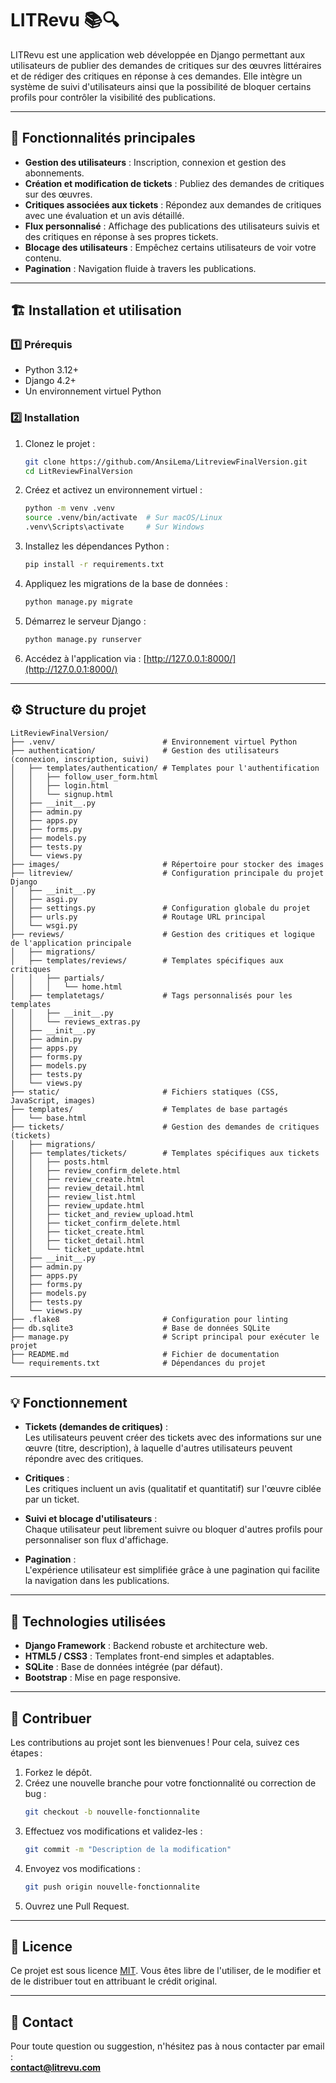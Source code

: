 # LITRevu 📚🔍

LITRevu est une application web développée en Django permettant aux utilisateurs de publier des demandes de critiques sur des œuvres littéraires et de rédiger des critiques en réponse à ces demandes. Elle intègre un système de suivi d'utilisateurs ainsi que la possibilité de bloquer certains profils pour contrôler la visibilité des publications.

---

## 🚀 Fonctionnalités principales

- **Gestion des utilisateurs** : Inscription, connexion et gestion des abonnements.
- **Création et modification de tickets** : Publiez des demandes de critiques sur des œuvres.
- **Critiques associées aux tickets** : Répondez aux demandes de critiques avec une évaluation et un avis détaillé.
- **Flux personnalisé** : Affichage des publications des utilisateurs suivis et des critiques en réponse à ses propres tickets.
- **Blocage des utilisateurs** : Empêchez certains utilisateurs de voir votre contenu.
- **Pagination** : Navigation fluide à travers les publications.

---

## 🏗️ Installation et utilisation

### 1️⃣ Prérequis

- Python 3.12+
- Django 4.2+
- Un environnement virtuel Python

### 2️⃣ Installation

1. Clonez le projet :
   ```bash
   git clone https://github.com/AnsiLema/LitreviewFinalVersion.git
   cd LitReviewFinalVersion
   ```

2. Créez et activez un environnement virtuel :
   ```bash
   python -m venv .venv
   source .venv/bin/activate  # Sur macOS/Linux
   .venv\Scripts\activate     # Sur Windows
   ```

3. Installez les dépendances Python :
   ```bash
   pip install -r requirements.txt
   ```

4. Appliquez les migrations de la base de données :
   ```bash
   python manage.py migrate
   ```

5. Démarrez le serveur Django :
   ```bash
   python manage.py runserver
   ```

6. Accédez à l'application via :
   [http://127.0.0.1:8000/](http://127.0.0.1:8000/)

---

## ⚙️ Structure du projet

```plaintext
LitReviewFinalVersion/
├── .venv/                        # Environnement virtuel Python
├── authentication/               # Gestion des utilisateurs (connexion, inscription, suivi)
│   ├── templates/authentication/ # Templates pour l'authentification
│   │   ├── follow_user_form.html
│   │   ├── login.html
│   │   └── signup.html
│   ├── __init__.py
│   ├── admin.py
│   ├── apps.py
│   ├── forms.py
│   ├── models.py
│   ├── tests.py
│   └── views.py
├── images/                       # Répertoire pour stocker des images
├── litreview/                    # Configuration principale du projet Django
│   ├── __init__.py
│   ├── asgi.py
│   ├── settings.py               # Configuration globale du projet
│   ├── urls.py                   # Routage URL principal
│   └── wsgi.py
├── reviews/                      # Gestion des critiques et logique de l'application principale
│   ├── migrations/
│   ├── templates/reviews/        # Templates spécifiques aux critiques
│   │   ├── partials/
│   │   │   └── home.html
│   ├── templatetags/             # Tags personnalisés pour les templates
│   │   ├── __init__.py
│   │   └── reviews_extras.py
│   ├── __init__.py
│   ├── admin.py
│   ├── apps.py
│   ├── forms.py
│   ├── models.py
│   ├── tests.py
│   └── views.py
├── static/                       # Fichiers statiques (CSS, JavaScript, images)
├── templates/                    # Templates de base partagés
│   └── base.html
├── tickets/                      # Gestion des demandes de critiques (tickets)
│   ├── migrations/
│   ├── templates/tickets/        # Templates spécifiques aux tickets
│   │   ├── posts.html
│   │   ├── review_confirm_delete.html
│   │   ├── review_create.html
│   │   ├── review_detail.html
│   │   ├── review_list.html
│   │   ├── review_update.html
│   │   ├── ticket_and_review_upload.html
│   │   ├── ticket_confirm_delete.html
│   │   ├── ticket_create.html
│   │   ├── ticket_detail.html
│   │   └── ticket_update.html
│   ├── __init__.py
│   ├── admin.py
│   ├── apps.py
│   ├── forms.py
│   ├── models.py
│   ├── tests.py
│   └── views.py
├── .flake8                       # Configuration pour linting
├── db.sqlite3                    # Base de données SQLite
├── manage.py                     # Script principal pour exécuter le projet
├── README.md                     # Fichier de documentation
└── requirements.txt              # Dépendances du projet
```

---

## 💡 Fonctionnement

- **Tickets (demandes de critiques)** :  
  Les utilisateurs peuvent créer des tickets avec des informations sur une œuvre (titre, description), à laquelle d'autres utilisateurs peuvent répondre avec des critiques.

- **Critiques** :  
  Les critiques incluent un avis (qualitatif et quantitatif) sur l'œuvre ciblée par un ticket.

- **Suivi et blocage d'utilisateurs** :  
  Chaque utilisateur peut librement suivre ou bloquer d'autres profils pour personnaliser son flux d'affichage.

- **Pagination** :  
  L'expérience utilisateur est simplifiée grâce à une pagination qui facilite la navigation dans les publications.

---

## 🧩 Technologies utilisées

- **Django Framework** : Backend robuste et architecture web.
- **HTML5 / CSS3** : Templates front-end simples et adaptables.
- **SQLite** : Base de données intégrée (par défaut).
- **Bootstrap** : Mise en page responsive.

---

## 👥 Contribuer

Les contributions au projet sont les bienvenues ! Pour cela, suivez ces étapes :

1. Forkez le dépôt.
2. Créez une nouvelle branche pour votre fonctionnalité ou correction de bug :  
   ```bash
   git checkout -b nouvelle-fonctionnalite
   ```
3. Effectuez vos modifications et validez-les :  
   ```bash
   git commit -m "Description de la modification"
   ```
4. Envoyez vos modifications :  
   ```bash
   git push origin nouvelle-fonctionnalite
   ```
5. Ouvrez une Pull Request.

---

## 📜 Licence

Ce projet est sous licence [MIT](https://opensource.org/licenses/MIT). Vous êtes libre de l'utiliser, de le modifier et de le distribuer tout en attribuant le crédit original.

---

## 📧 Contact

Pour toute question ou suggestion, n'hésitez pas à nous contacter par email :  
**contact@litrevu.com**